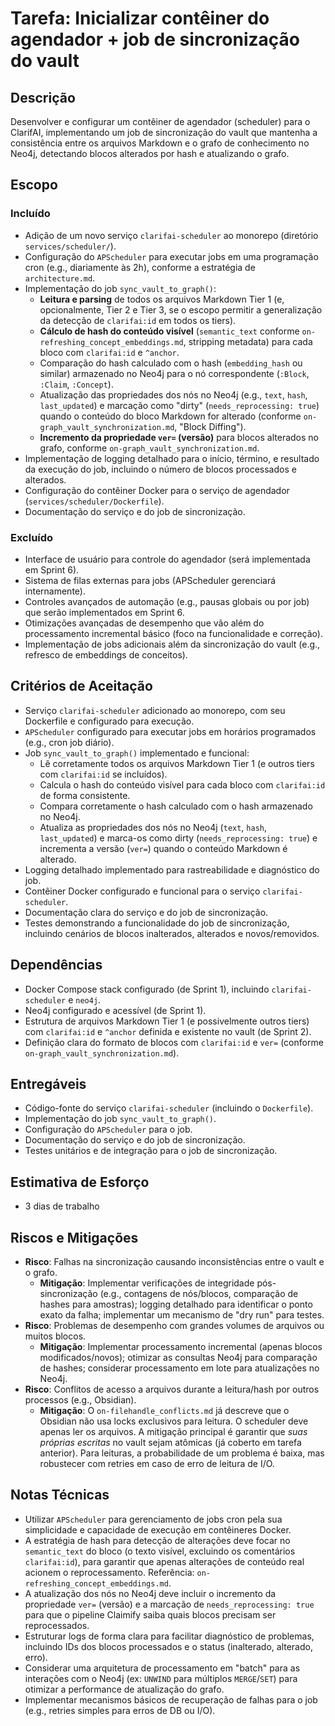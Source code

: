 # Tarefa: Inicializar contêiner do agendador + job de sincronização do vault

## Descrição
Desenvolver e configurar um contêiner de agendador (scheduler) para o ClarifAI, implementando um job de sincronização do vault que mantenha a consistência entre os arquivos Markdown e o grafo de conhecimento no Neo4j, detectando blocos alterados por hash e atualizando o grafo.

## Escopo

### Incluído
- Adição de um novo serviço `clarifai-scheduler` ao monorepo (diretório `services/scheduler/`).
- Configuração do `APScheduler` para executar jobs em uma programação cron (e.g., diariamente às 2h), conforme a estratégia de `architecture.md`.
- Implementação do job `sync_vault_to_graph()`:
    - **Leitura e parsing** de todos os arquivos Markdown Tier 1 (e, opcionalmente, Tier 2 e Tier 3, se o escopo permitir a generalização da detecção de `clarifai:id` em todos os tiers).
    - **Cálculo de hash do conteúdo visível** (`semantic_text` conforme `on-refreshing_concept_embeddings.md`, stripping metadata) para cada bloco com `clarifai:id` e `^anchor`.
    - Comparação do hash calculado com o hash (`embedding_hash` ou similar) armazenado no Neo4j para o nó correspondente (`:Block`, `:Claim`, `:Concept`).
    - Atualização das propriedades dos nós no Neo4j (e.g., `text`, `hash`, `last_updated`) e marcação como "dirty" (`needs_reprocessing: true`) quando o conteúdo do bloco Markdown for alterado (conforme `on-graph_vault_synchronization.md`, "Block Diffing").
    - **Incremento da propriedade `ver=` (versão)** para blocos alterados no grafo, conforme `on-graph_vault_synchronization.md`.
- Implementação de logging detalhado para o início, término, e resultado da execução do job, incluindo o número de blocos processados e alterados.
- Configuração do contêiner Docker para o serviço de agendador (`services/scheduler/Dockerfile`).
- Documentação do serviço e do job de sincronização.

### Excluído
- Interface de usuário para controle do agendador (será implementada em Sprint 6).
- Sistema de filas externas para jobs (APScheduler gerenciará internamente).
- Controles avançados de automação (e.g., pausas globais ou por job) que serão implementados em Sprint 6.
- Otimizações avançadas de desempenho que vão além do processamento incremental básico (foco na funcionalidade e correção).
- Implementação de jobs adicionais além da sincronização do vault (e.g., refresco de embeddings de conceitos).

## Critérios de Aceitação
- Serviço `clarifai-scheduler` adicionado ao monorepo, com seu Dockerfile e configurado para execução.
- `APScheduler` configurado para executar jobs em horários programados (e.g., cron job diário).
- Job `sync_vault_to_graph()` implementado e funcional:
    - Lê corretamente todos os arquivos Markdown Tier 1 (e outros tiers com `clarifai:id` se incluídos).
    - Calcula o hash do conteúdo visível para cada bloco com `clarifai:id` de forma consistente.
    - Compara corretamente o hash calculado com o hash armazenado no Neo4j.
    - Atualiza as propriedades dos nós no Neo4j (`text`, `hash`, `last_updated`) e marca-os como dirty (`needs_reprocessing: true`) e incrementa a versão (`ver=`) quando o conteúdo Markdown é alterado.
- Logging detalhado implementado para rastreabilidade e diagnóstico do job.
- Contêiner Docker configurado e funcional para o serviço `clarifai-scheduler`.
- Documentação clara do serviço e do job de sincronização.
- Testes demonstrando a funcionalidade do job de sincronização, incluindo cenários de blocos inalterados, alterados e novos/removidos.

## Dependências
- Docker Compose stack configurado (de Sprint 1), incluindo `clarifai-scheduler` e `neo4j`.
- Neo4j configurado e acessível (de Sprint 1).
- Estrutura de arquivos Markdown Tier 1 (e possivelmente outros tiers) com `clarifai:id` e `^anchor` definida e existente no vault (de Sprint 2).
- Definição clara do formato de blocos com `clarifai:id` e `ver=` (conforme `on-graph_vault_synchronization.md`).

## Entregáveis
- Código-fonte do serviço `clarifai-scheduler` (incluindo o `Dockerfile`).
- Implementação do job `sync_vault_to_graph()`.
- Configuração do `APScheduler` para o job.
- Documentação do serviço e do job de sincronização.
- Testes unitários e de integração para o job de sincronização.

## Estimativa de Esforço
- 3 dias de trabalho

## Riscos e Mitigações
- **Risco**: Falhas na sincronização causando inconsistências entre o vault e o grafo.
  - **Mitigação**: Implementar verificações de integridade pós-sincronização (e.g., contagens de nós/blocos, comparação de hashes para amostras); logging detalhado para identificar o ponto exato da falha; implementar um mecanismo de "dry run" para testes.
- **Risco**: Problemas de desempenho com grandes volumes de arquivos ou muitos blocos.
  - **Mitigação**: Implementar processamento incremental (apenas blocos modificados/novos); otimizar as consultas Neo4j para comparação de hashes; considerar processamento em lote para atualizações no Neo4j.
- **Risco**: Conflitos de acesso a arquivos durante a leitura/hash por outros processos (e.g., Obsidian).
  - **Mitigação**: O `on-filehandle_conflicts.md` já descreve que o Obsidian não usa locks exclusivos para leitura. O scheduler deve apenas ler os arquivos. A mitigação principal é garantir que *suas próprias escritas* no vault sejam atômicas (já coberto em tarefa anterior). Para leituras, a probabilidade de um problema é baixa, mas robustecer com retries em caso de erro de leitura de I/O.

## Notas Técnicas
- Utilizar `APScheduler` para gerenciamento de jobs cron pela sua simplicidade e capacidade de execução em contêineres Docker.
- A estratégia de hash para detecção de alterações deve focar no `semantic_text` do bloco (o texto visível, excluindo os comentários `clarifai:id`), para garantir que apenas alterações de conteúdo real acionem o reprocessamento. Referência: `on-refreshing_concept_embeddings.md`.
- A atualização dos nós no Neo4j deve incluir o incremento da propriedade `ver=` (versão) e a marcação de `needs_reprocessing: true` para que o pipeline Claimify saiba quais blocos precisam ser reprocessados.
- Estruturar logs de forma clara para facilitar diagnóstico de problemas, incluindo IDs dos blocos processados e o status (inalterado, alterado, erro).
- Considerar uma arquitetura de processamento em "batch" para as interações com o Neo4j (ex: `UNWIND` para múltiplos `MERGE`/`SET`) para otimizar a performance de atualização do grafo.
- Implementar mecanismos básicos de recuperação de falhas para o job (e.g., retries simples para erros de DB ou I/O).
